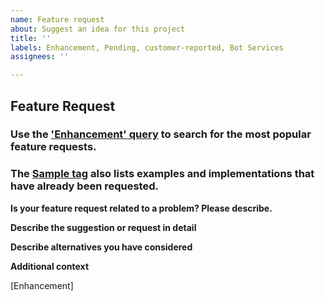 ```yaml
---
name: Feature request
about: Suggest an idea for this project
title: ''
labels: Enhancement, Pending, customer-reported, Bot Services
assignees: ''

---
```


<!-- ATTENTION: Bot Framework internals, please remove the `customer-reported` and `Bot Services` labels before submitting this issue. -->

## Feature Request

### Use the ['Enhancement' query](https://github.com/microsoft/botframework-Webchat/issues?utf8=%E2%9C%93&q=is%3Aissue+is%3Aopen+label%3Aenhancement) to search for the most popular feature requests.

### The [Sample tag](https://github.com/microsoft/botframework-Webchat/issues?q=is%3Aissue+is%3Aopen+label%3ASample) also lists examples and implementations that have already been requested.

**Is your feature request related to a problem? Please describe.**

<!-- A clear and concise description of what the problem is. Ex. I'm always frustrated when [...] -->

**Describe the suggestion or request in detail**

<!-- A clear and concise description of what you want to happen. -->

**Describe alternatives you have considered**

<!-- A clear and concise description of any alternative solutions or features you've considered. -->

**Additional context**

<!-- Add any other context or screenshots about the feature request here. -->

[Enhancement]

